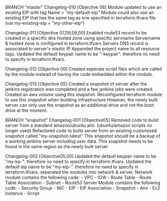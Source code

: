 BRANCH "master" 
Changelog-010 [Objective 06]
Module updated to use an existing EIP with tag Name = "my-default-eip"
Module could also use an existing EIP that has the same tag as one specified in terraform.tfvars file (var.my-existing-eip = "my-other-eip")

Changelog-011 [Objective 07,08,09,00]
Enabled route53 record to be created in a specific dns hosted zone using specific servname
Servername & hosted zone is configured in terraform.tfvars
Servers DNS record is associated to server's elastic IP
Appended the project name to all resource tags.
Updated the default keypair name to be "<project-name>-keypair".  therefore no need to specify in terraform.tfvars.

Changelog-012 [Objective 00]
Created seperate script files which are called by the module instead of having the code embedded within the module.

Changelog-013 [Objective 05]
Created a snapshot of server after the jenkins registration was completed and a few jenkins jobs were created.
Created an aws volume using this snapshot.
Reconfigured terraform module to use this snapshot when building infrastructure
    However, the newly built server can only use the snapshot as an additional drive and not the boot drive at the moment.




BRANCH "snapshot" 
Changelog-001 [Objective05]
Removed code to build server from a standard amazon/ubuntu ami. (ubuntu/amazon scripts no longer used)
Refactored code to build server from an existing customized snapshot called "my-snapshot-latest" 
    This snapshot should be a backup of a working jenkins server including user data.
    This snapshot needs to be found in the same region as the newly built server

Changelog-002 [Objective05,00]
Updated the default keypair name to be "my-kp-<region>".  therefore no need to specify in terraform.tfvars.
Updated the default eip name to be "my-eip-<servername>".  therefore no need to specify in terraform.tfvars. 
seperated the modules into network & server.
Network module contains the following code: 
    - VPC
    - IGW
    - Route Table
    - Route Table Association
    - Subnet
    - Route53
Server Module contains the following code:
    - Security Group
    - NIC
    - EIP
    - EIP Association
    - Snapshot
    - Ami
    - Ec2 Instance
    - Script




    
    
    
        


